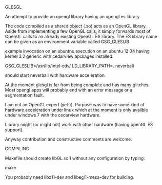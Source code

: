 GLESGL

An attempt to provide an opengl library having an opengl es library

The code compiled as a shared object (.so) acts as an OpenGL library. 
Aside from implementing a few OpenGL calls, it simply forwards most of OpenGL calls
to an already existing OpenGL ES library. The ES library name can be given as an environment
variable called GSG_GLESLIB

example invocation on an ubuntnu execution on an ubuntu 12.04 having kernel 3.2 generic with cedarview apckages installed:

GSG_GLESLIB=/usr/lib/intel-cdv/ LD_LIBRARY_PATH=. neverball

should start neverball with hardware acceleration.

At the moment glesgl is far from being complete and has many glitches. Most opengl apps will probably end
with an error message or a segmentation fault.

I am not an OpenGL expert (yet:)). Purpose was to have some kind of hardware acceleration under linux 
which at the moment is only availble under windows 7 with the cedarview hardware. 

Library might (or might not) work with other hardware (having openGL ES support).

Anyway contribution and constructive comments are welcome.

COMPILING

Makefile should create libGL.so.1 without any configuration by typing:

make

You probably need libx11-dev and libegl1-mesa-dev for building.


